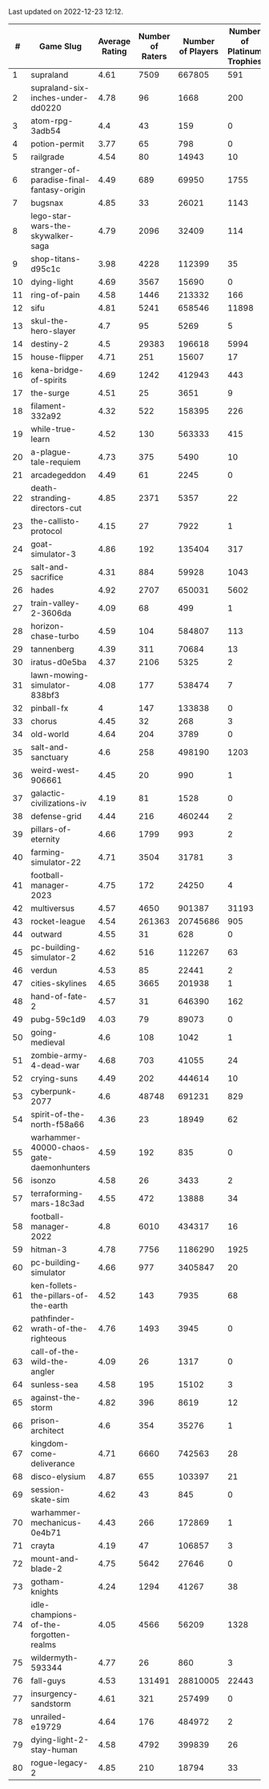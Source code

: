Last updated on 2022-12-23 12:12.


|#|Game Slug|Average Rating|Number of Raters|Number of Players|Number of Platinum Trophies|Max Rarity (%)|
|---|---|---|---|---|---|---|
|1|supraland|4.61|7509|667805|591|99|
|2|supraland-six-inches-under-dd0220|4.78|96|1668|200|99|
|3|atom-rpg-3adb54|4.4|43|159|0|98|
|4|potion-permit|3.77|65|798|0|98|
|5|railgrade|4.54|80|14943|10|98|
|6|stranger-of-paradise-final-fantasy-origin|4.49|689|69950|1755|98|
|7|bugsnax|4.85|33|26021|1143|97|
|8|lego-star-wars-the-skywalker-saga|4.79|2096|32409|114|97|
|9|shop-titans-d95c1c|3.98|4228|112399|35|97|
|10|dying-light|4.69|3567|15690|0|96|
|11|ring-of-pain|4.58|1446|213332|166|96|
|12|sifu|4.81|5241|658546|11898|96|
|13|skul-the-hero-slayer|4.7|95|5269|5|96|
|14|destiny-2|4.5|29383|196618|5994|94|
|15|house-flipper|4.71|251|15607|17|94|
|16|kena-bridge-of-spirits|4.69|1242|412943|443|94|
|17|the-surge|4.51|25|3651|9|94|
|18|filament-332a92|4.32|522|158395|226|93|
|19|while-true-learn|4.52|130|563333|415|93|
|20|a-plague-tale-requiem|4.73|375|5490|10|92|
|21|arcadegeddon|4.49|61|2245|0|92|
|22|death-stranding-directors-cut|4.85|2371|5357|22|92|
|23|the-callisto-protocol|4.15|27|7922|1|92|
|24|goat-simulator-3|4.86|192|135404|317|91|
|25|salt-and-sacrifice|4.31|884|59928|1043|91|
|26|hades|4.92|2707|650031|5602|89|
|27|train-valley-2-3606da|4.09|68|499|1|88|
|28|horizon-chase-turbo|4.59|104|584807|113|87|
|29|tannenberg|4.39|311|70684|13|87|
|30|iratus-d0e5ba|4.37|2106|5325|2|86|
|31|lawn-mowing-simulator-838bf3|4.08|177|538474|7|86|
|32|pinball-fx|4|147|133838|0|86|
|33|chorus|4.45|32|268|3|85|
|34|old-world|4.64|204|3789|0|84|
|35|salt-and-sanctuary|4.6|258|498190|1203|83|
|36|weird-west-906661|4.45|20|990|1|83|
|37|galactic-civilizations-iv|4.19|81|1528|0|82|
|38|defense-grid|4.44|216|460244|2|80|
|39|pillars-of-eternity|4.66|1799|993|2|80|
|40|farming-simulator-22|4.71|3504|31781|3|79|
|41|football-manager-2023|4.75|172|24250|4|79|
|42|multiversus|4.57|4650|901387|31193|77|
|43|rocket-league|4.54|261363|20745686|905|77|
|44|outward|4.55|31|628|0|75|
|45|pc-building-simulator-2|4.62|516|112267|63|75|
|46|verdun|4.53|85|22441|2|75|
|47|cities-skylines|4.65|3665|201938|1|72|
|48|hand-of-fate-2|4.57|31|646390|162|72|
|49|pubg-59c1d9|4.03|79|89073|0|72|
|50|going-medieval|4.6|108|1042|1|67|
|51|zombie-army-4-dead-war|4.68|703|41055|24|67|
|52|crying-suns|4.49|202|444614|10|65|
|53|cyberpunk-2077|4.6|48748|691231|829|63|
|54|spirit-of-the-north-f58a66|4.36|23|18949|62|63|
|55|warhammer-40000-chaos-gate-daemonhunters|4.59|192|835|0|60|
|56|isonzo|4.58|26|3433|2|59|
|57|terraforming-mars-18c3ad|4.55|472|13888|34|50|
|58|football-manager-2022|4.8|6010|434317|16|49|
|59|hitman-3|4.78|7756|1186290|1925|48|
|60|pc-building-simulator|4.66|977|3405847|20|48|
|61|ken-follets-the-pillars-of-the-earth|4.52|143|7935|68|47|
|62|pathfinder-wrath-of-the-righteous|4.76|1493|3945|0|46|
|63|call-of-the-wild-the-angler|4.09|26|1317|0|40|
|64|sunless-sea|4.58|195|15102|3|37|
|65|against-the-storm|4.82|396|8619|12|33|
|66|prison-architect|4.6|354|35276|1|32|
|67|kingdom-come-deliverance|4.71|6660|742563|28|30|
|68|disco-elysium|4.87|655|103397|21|28|
|69|session-skate-sim|4.62|43|845|0|25|
|70|warhammer-mechanicus-0e4b71|4.43|266|172869|1|25|
|71|crayta|4.19|47|106857|3|23|
|72|mount-and-blade-2|4.75|5642|27646|0|17|
|73|gotham-knights|4.24|1294|41267|38|15|
|74|idle-champions-of-the-forgotten-realms|4.05|4566|56209|1328|12|
|75|wildermyth-593344|4.77|26|860|3|9|
|76|fall-guys|4.53|131491|28810005|22443|7|
|77|insurgency-sandstorm|4.61|321|257499|0|6|
|78|unrailed-e19729|4.64|176|484972|2|6|
|79|dying-light-2-stay-human|4.58|4792|399839|26|3|
|80|rogue-legacy-2|4.85|210|18794|33|2|
